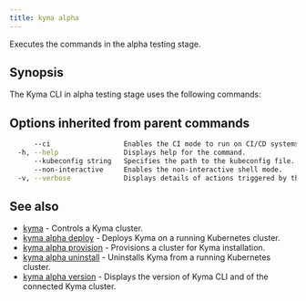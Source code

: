 ```yaml
---
title: kyma alpha
---
```


Executes the commands in the alpha testing stage.

## Synopsis

The Kyma CLI in alpha testing stage uses the following commands:

## Options inherited from parent commands

```bash
      --ci                  Enables the CI mode to run on CI/CD systems. It avoids any user interaction (such as no dialog prompts) and ensures that logs are formatted properly in log files (such as no spinners for CLI steps).
  -h, --help                Displays help for the command.
      --kubeconfig string   Specifies the path to the kubeconfig file. By default, Kyma CLI uses the KUBECONFIG environment variable or "/$HOME/.kube/config" if the variable is not set.
      --non-interactive     Enables the non-interactive shell mode.
  -v, --verbose             Displays details of actions triggered by the command.
```

## See also

* [kyma](#kyma-kyma)	 - Controls a Kyma cluster.
* [kyma alpha deploy](#kyma-alpha-deploy-kyma-alpha-deploy)	 - Deploys Kyma on a running Kubernetes cluster.
* [kyma alpha provision](#kyma-alpha-provision-kyma-alpha-provision)	 - Provisions a cluster for Kyma installation.
* [kyma alpha uninstall](#kyma-alpha-uninstall-kyma-alpha-uninstall)	 - Uninstalls Kyma from a running Kubernetes cluster.
* [kyma alpha version](#kyma-alpha-version-kyma-alpha-version)	 - Displays the version of Kyma CLI and of the connected Kyma cluster.

